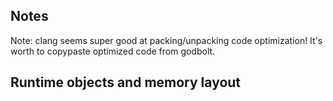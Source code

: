 

## Notes

Note: clang seems super good at packing/unpacking code optimization! It's worth to copypaste optimized code
from godbolt.


## Runtime objects and memory layout
